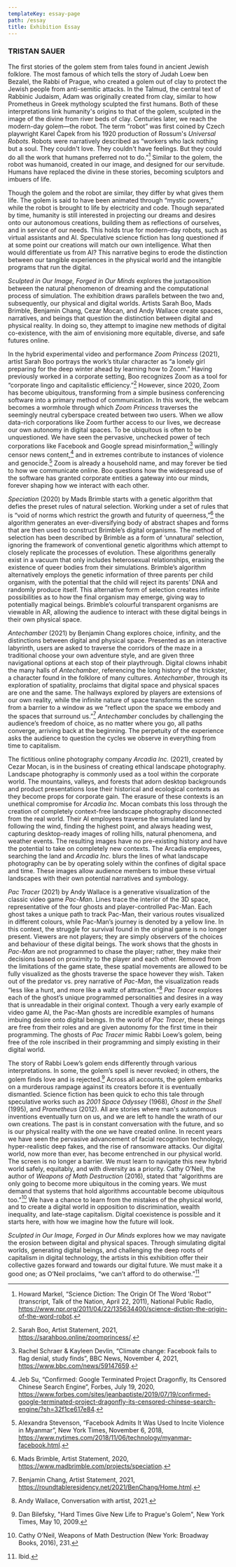 ```yaml
---
templateKey: essay-page
path: /essay
title: Exhibition Essay
---
```

### TRISTAN SAUER

The first stories of the golem stem from tales found in ancient Jewish folklore. The most famous of which tells the story of Judah Loew ben Bezalel, the Rabbi of Prague, who created a golem out of clay to protect the Jewish people from anti-semitic attacks. In the Talmud, the central text of Rabbinic Judaism, Adam was originally created from clay, similar to how Prometheus in Greek mythology sculpted the first humans. Both of these interpretations link humanity's origins to that of the golem, sculpted in the image of the divine from river beds of clay. Centuries later, we reach the modern-day golem—the robot. The term “robot” was first coined by Czech playwright Karel Čapek from his 1920 production of Rossum's _Universal Robots_. Robots were narratively described as “workers who lack nothing but a soul. They couldn't love. They couldn't have feelings. But they could do all the work that humans preferred not to do.”[^1] Similar to the golem, the robot was humanoid, created in our image, and designed for our servitude. Humans have replaced the divine in these stories, becoming sculptors and imbuers of life. 

Though the golem and the robot are similar, they differ by what gives them life. The golem is said to have been animated through “mystic powers,” while the robot is brought to life by electricity and code. Though separated by time, humanity is still interested in projecting our dreams and desires onto our autonomous creations, building them as reflections of ourselves, and in service of our needs. This holds true for modern-day robots, such as virtual assistants and AI. Speculative science fiction has long questioned if at some point our creations will match our own intelligence. What then would differentiate us from AI? This narrative begins to erode the distinction between our tangible experiences in the physical world and the intangible programs that run the digital.

_Sculpted in Our Image, Forged in Our Minds_ explores the juxtaposition between the natural phenomenon of dreaming and the computational process of simulation. The exhibition draws parallels between the two and, subsequently, our physical and digital worlds. Artists Sarah Boo, Mads Brimble, Benjamin Chang, Cezar Mocan, and Andy Wallace create spaces, narratives, and beings that question the distinction between digital and physical reality. In doing so, they attempt to imagine new methods of digital co-existence, with the aim of envisioning more equitable, diverse, and safe futures online.

In the hybrid experimental video and performance _Zoom Princess_ (2021), artist Sarah Boo portrays the work’s titular character as “a lonely girl preparing for the deep winter ahead by learning how to Zoom.” Having previously worked in a corporate setting, Boo recognizes Zoom as a tool for “corporate lingo and capitalistic efficiency.”[^2] However, since 2020, Zoom has become ubiquitous, transforming from a simple business conferencing software into a primary method of communication. In this work, the webcam becomes a wormhole through which _Zoom Princess_ traverses the seemingly neutral cyberspace created between two users. When we allow data-rich corporations like Zoom further access to our lives, we decrease our own autonomy in digital spaces. To be ubiquitous is often to be unquestioned. We have seen the pervasive, unchecked power of tech corporations like Facebook and Google spread misinformation,[^3] willingly censor news content,[^4] and in extremes contribute to instances of violence and genocide.[^5] Zoom is already a household name, and may forever be tied to how we communicate online. Boo questions how the widespread use of the software has granted corporate entities a gateway into our minds, forever shaping how we interact with each other. 

_Speciation_ (2020) by Mads Brimble starts with a genetic algorithm that defies the preset rules of natural selection. Working under a set of rules that is “void of norms which restrict the growth and futurity of queerness,”[^6] the algorithm generates an ever-diversifying body of abstract shapes and forms that are then used to construct Brimble’s digital organisms. The method of selection has been described by Brimble as a form of ‘unnatural’ selection, ignoring the framework of conventional genetic algorithms which attempt to closely replicate the processes of evolution. These algorithms generally exist in a vacuum that only includes heterosexual relationships, erasing the existence of queer bodies from their simulations. Brimble’s algorithm alternatively employs the genetic information of three parents per child organism, with the potential that the child will reject its parents’ DNA and randomly produce itself. This alternative form of selection creates infinite possibilities as to how the final organism may emerge, giving way to potentially magical beings. Brimble’s colourful transparent organisms are viewable in AR, allowing the audience to interact with these digital beings in their own physical space.  

_Antechamber_ (2021) by Benjamin Chang explores choice, infinity, and the distinctions between digital and physical space. Presented as an interactive labyrinth, users are asked to traverse the corridors of the maze in a traditional choose your own adventure style, and are given three navigational options at each stop of their playthrough. Digital clowns inhabit the many halls of _Antechamber_, referencing the long history of the trickster, a character found in the folklore of many cultures. _Antechamber_, through its exploration of spatiality, proclaims that digital space and physical spaces are one and the same. The hallways explored by players are extensions of our own reality, while the infinite nature of space transforms the screen from a barrier to a window as we “reflect upon the space we embody and the spaces that surround us.”[^7] _Antechamber_ concludes by challenging the audience’s freedom of choice, as no matter where you go, all paths converge, arriving back at the beginning. The perpetuity of the experience asks the audience to question the cycles we observe in everything from time to capitalism.

The fictitious online photography company _Arcadia Inc._ (2021), created by Cezar Mocan, is in the business of creating ethical landscape photography. Landscape photography is commonly used as a tool within the corporate world. The mountains, valleys, and forests that adorn desktop backgrounds and product presentations lose their historical and ecological contexts as they become props for corporate gain. The erasure of these contexts is an unethical compromise for _Arcadia Inc._ Mocan combats this loss through the creation of completely context-free landscape photography disconnected from the real world. Their AI employees traverse the simulated land by following the wind, finding the highest point, and always heading west, capturing desktop-ready images of rolling hills, natural phenomena, and weather events. The resulting images have no pre-existing history and have the potential to take on completely new contexts. The Arcadia employees, searching the land and _Arcadia Inc._ blurs the lines of what landscape photography can be by operating solely within the confines of digital space and time. These images allow audience members to imbue these virtual landscapes with their own potential narratives and symbology. 

_Pac Tracer_ (2021) by Andy Wallace is a generative visualization of the classic video game _Pac-Man_. Lines trace the interior of the 3D space, representative of the four ghosts and player-controlled Pac-Man. Each ghost takes a unique path to track Pac-Man, their various routes visualized in different colours, while Pac-Man’s journey is denoted by a yellow line. In this context, the struggle for survival found in the original game is no longer present. Viewers are not players; they are simply observers of the choices and behaviour of these digital beings. The work shows that the ghosts in _Pac-Man_ are not programmed to chase the player; rather, they make their decisions based on proximity to the player and each other. Removed from the limitations of the game state, these spatial movements are allowed to be fully visualized as the ghosts traverse the space however they wish. Taken out of the predator vs. prey narrative of _Pac-Man_, the visualization reads “less like a hunt, and more like a waltz of attraction.”[^8] _Pac Tracer_ explores each of the ghost’s unique programmed personalities and desires in a way that is unreadable in their original context. Though a very early example of video game AI, the Pac-Man ghosts are incredible examples of humans imbuing desire onto digital beings. In the world of _Pac Tracer_, these beings are free from their roles and are given autonomy for the first time in their programming. The ghosts of _Pac Tracer_ mimic Rabbi Loew’s golem, being free of the role inscribed in their programming and simply existing in their digital world.

The story of Rabbi Loew’s golem ends differently through various interpretations. In some, the golem’s spell is never revoked; in others, the golem finds love and is rejected.[^9] Across all accounts, the golem embarks on a murderous rampage against its creators before it is eventually dismantled. Science fiction has been quick to echo this tale through speculative works such as _2001 Space Odyssey_ (1968), _Ghost in the Shell_ (1995), and _Prometheus_ (2012). All are stories where man's autonomous inventions eventually turn on us, and we are left to handle the wrath of our own creations. The past is in constant conversation with the future, and so is our physical reality with the one we have created online. In recent years we have seen the pervasive advancement of facial recognition technology, hyper-realistic deep fakes, and the rise of ransomware attacks. Our digital world, now more than ever, has become entrenched in our physical world. The screen is no longer a barrier. We must learn to navigate this new hybrid world safely, equitably, and with diversity as a priority. Cathy O’Neil, the author of _Weapons of Math Destruction_ (2016), stated that “algorithms are only going to become more ubiquitous in the coming years. We must demand that systems that hold algorithms accountable become ubiquitous too.”[^10] We have a chance to learn from the mistakes of the physical world, and to create a digital world in opposition to discrimination, wealth inequality, and late-stage capitalism. Digital coexistence is possible and it starts here, with how we imagine how the future will look.

_Sculpted in Our Image, Forged in Our Minds_ explores how we may navigate the erosion between digital and physical spaces. Through simulating digital worlds, generating digital beings, and challenging the deep roots of capitalism in digital technology, the artists in this exhibition offer their collective gazes forward and towards our digital future. We must make it a good one; as O’Neil proclaims, “we can’t afford to do otherwise.”[^11]


[^1]: Howard Markel, “Science Diction: The Origin Of The Word 'Robot'” (transcript, Talk of the Nation, April 22, 2011), National Public Radio, https://www.npr.org/2011/04/22/135634400/science-diction-the-origin-of-the-word-robot. 

[^2]: Sarah Boo, Artist Statement, 2021, https://sarahboo.online/zoomprincess/. 

[^3]: Rachel Schraer & Kayleen Devlin, “Climate change: Facebook fails to flag denial, study finds”, BBC News, November 4, 2021, https://www.bbc.com/news/59147659. 

[^4]: Jeb Su, “Confirmed: Google Terminated Project Dragonfly, Its Censored Chinese Search Engine”, Forbes, July 19, 2020, https://www.forbes.com/sites/jeanbaptiste/2019/07/19/confirmed-google-terminated-project-dragonfly-its-censored-chinese-search-engine/?sh=32f1ce617e84. 

[^5]: Alexandra Stevenson, “Facebook Admits It Was Used to Incite Violence in Myanmar”, New York Times, November 6, 2018, https://www.nytimes.com/2018/11/06/technology/myanmar-facebook.html. 

[^6]: Mads Brimble, Artist Statement, 2020, https://www.madbrimble.com/projects/speciation. 

[^7]: Benjamin Chang, Artist Statement, 2021, https://roundtableresidency.net/2021/BenChang/Home.html. 

[^8]: Andy Wallace, Conversation with artist, 2021.

[^9]: Dan Bilefsky, "Hard Times Give New Life to Prague's Golem", New York Times, May 10, 2009.

[^10]: Cathy O’Neil, Weapons of Math Destruction (New York: Broadway Books, 2016), 231.

[^11]: Ibid.
